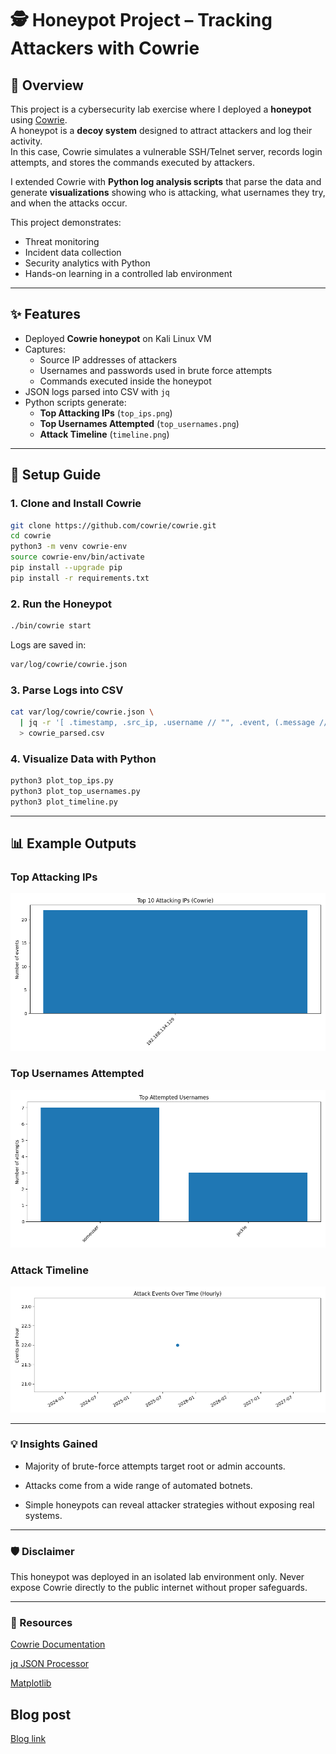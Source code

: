 # 🕵️ Honeypot Project – Tracking Attackers with Cowrie

## 📖 Overview
This project is a cybersecurity lab exercise where I deployed a **honeypot** using [Cowrie](https://github.com/cowrie/cowrie).  
A honeypot is a **decoy system** designed to attract attackers and log their activity.  
In this case, Cowrie simulates a vulnerable SSH/Telnet server, records login attempts, and stores the commands executed by attackers.  

I extended Cowrie with **Python log analysis scripts** that parse the data and generate **visualizations** showing who is attacking, what usernames they try, and when the attacks occur.

This project demonstrates:
- Threat monitoring
- Incident data collection
- Security analytics with Python
- Hands-on learning in a controlled lab environment

---

## ✨ Features
- Deployed **Cowrie honeypot** on Kali Linux VM  
- Captures:
  - Source IP addresses of attackers
  - Usernames and passwords used in brute force attempts
  - Commands executed inside the honeypot
- JSON logs parsed into CSV with `jq`
- Python scripts generate:
  - **Top Attacking IPs** (`top_ips.png`)
  - **Top Usernames Attempted** (`top_usernames.png`)
  - **Attack Timeline** (`timeline.png`)

---

## 🚀 Setup Guide

### 1. Clone and Install Cowrie
```bash
git clone https://github.com/cowrie/cowrie.git
cd cowrie
python3 -m venv cowrie-env
source cowrie-env/bin/activate
pip install --upgrade pip
pip install -r requirements.txt
```

### 2. Run the Honeypot
```bash
./bin/cowrie start
```

Logs are saved in: 
```bash
var/log/cowrie/cowrie.json
```

### 3. Parse Logs into CSV

```bash
cat var/log/cowrie/cowrie.json \
  | jq -r '[ .timestamp, .src_ip, .username // "", .event, (.message // "") ] | @csv' \
  > cowrie_parsed.csv
```

### 4. Visualize Data with Python

```bash
python3 plot_top_ips.py
python3 plot_top_usernames.py
python3 plot_timeline.py
```

---

## 📊 Example Outputs

### Top Attacking IPs
![Top IPs](Images/top_ips.png)

### Top Usernames Attempted
![Top Usernames](Images/top_usernames.png)

### Attack Timeline
![Timeline](Images/timeline.png)


---


### 💡 Insights Gained

- Majority of brute-force attempts target root or admin accounts.

- Attacks come from a wide range of automated botnets.

- Simple honeypots can reveal attacker strategies without exposing real systems.

---

### 🛡️ Disclaimer

This honeypot was deployed in an isolated lab environment only.
Never expose Cowrie directly to the public internet without proper safeguards.

---

### 📎 Resources

[Cowrie Documentation](https://cowrie.readthedocs.io/en/latest/)

[jq JSON Processor](https://stedolan.github.io/jq/)

[Matplotlib](https://matplotlib.org/)

## Blog post

[Blog link](https://medium.com/@mugehajacky/hackers-tried-to-break-into-my-fake-server-heres-what-i-learned-989bc3cde541)
